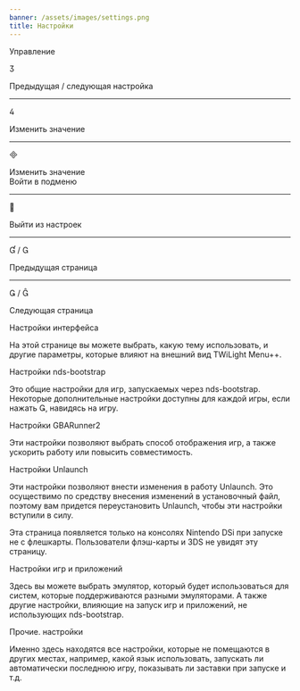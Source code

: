 ```yaml
---
banner: /assets/images/settings.png
title: Настройки
---
```


<div id="conrols" class="section-title">Управление</div>
<div class="section-body">
    <div class="button-action-group">
        <p class="button-action button">&#xE07D;</p>
        <p class="button-action-text">Предыдущая / следующая настройка</p>
    </div>
    <hr>
    <div class="button-action-group">
        <p class="button-action button">&#xE07E;</p>
        <p class="button-action-text">Изменить значение</p>
    </div>
    <hr>
    <div class="button-action-group">
        <p class="button-action button">&#xE000;</p>
        <p class="button-action-text">Изменить значение<br>Войти в подменю</p>
    </div>
    <hr>
    <div class="button-action-group">
        <p class="button-action button">&#xE001;</p>
        <p class="button-action-text">Выйти из настроек</p>
    </div>
    <hr>
    <div class="button-action-group">
        <p class="button-action button">&#xE004; / &#xE002;</p>
        <p class="button-action-text">Предыдущая страница</p>
    </div>
    <hr>
    <div class="button-action-group">
        <p class="button-action button">&#xE003; / &#xE005;</p>
        <p class="button-action-text">Следующая страница</p>
    </div>
</div>

<div id="gui-settings" class="section-title">Настройки интерфейса</div>
<div class="section-body">
    <p>На этой странице вы можете выбрать, какую тему использовать, и другие параметры, которые влияют на внешний вид TWiLight Menu++.</p>
</div>

<div id="nds-bootstrap-settings" class="section-title">Настройки nds-bootstrap</div>
<div class="section-body">
    <p>Это общие настройки для игр, запускаемых через nds-bootstrap. Некоторые дополнительные настройки доступны для каждой игры, если нажать &#xE003;, навидясь на игру.</p>
</div>

<div id="gbarunner2-settings" class="section-title">Настройки GBARunner2</div>
<div class="section-body">
    <p>Эти настройки позволяют выбрать способ отображения игр, а также ускорить работу или повысить совместимость.</p>
</div>

<div id="unlaunch-settings" class="section-title">Настройки Unlaunch</div>
<div class="section-body">
    <p>Эти настройки позволяют внести изменения в работу Unlaunch. Это осуществимо по средству внесения изменений в установочный файл, поэтому вам придется переустановить Unlaunch, чтобы эти настройки вступили в силу.</p>
    <p>Эта страница появляется только на консолях Nintendo DSi при запуске не с флешкарты. Пользователи флэш-карты и 3DS не увидят эту страницу.</p>
</div>

<div id="games-and-apps-settings" class="section-title">Настройки игр и приложений</div>
<div class="section-body">
    <p>Здесь вы можете выбрать эмулятор, который будет использоваться для систем, которые поддерживаются разными эмуляторами. А также другие настройки, влияющие на запуск игр и приложений, не использующих nds-bootstrap.</p>
</div>

<div id="misc-settings" class="section-title">Прочие. настройки</div>
<div class="section-body">
    <p>Именно здесь находятся все настройки, которые не помещаются в других местах, например, какой язык использовать, запускать ли автоматически последнюю игру, показывать ли заставки при запуске и т.д.</p>
</div>
